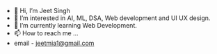 - 👋 Hi, I’m Jeet Singh
- 👀 I’m interested in AI, ML, DSA, Web development and UI UX design. 
- 🌱 I’m currently learning Web Development.
- 📫 How to reach me ...
- email - jeetmia1@gmail.com

<!---
jeetsingh89/jeetsingh89 is a ✨ special ✨ repository because its `README.md` (this file) appears on your GitHub profile.
You can click the Preview link to take a look at your changes.
--->

